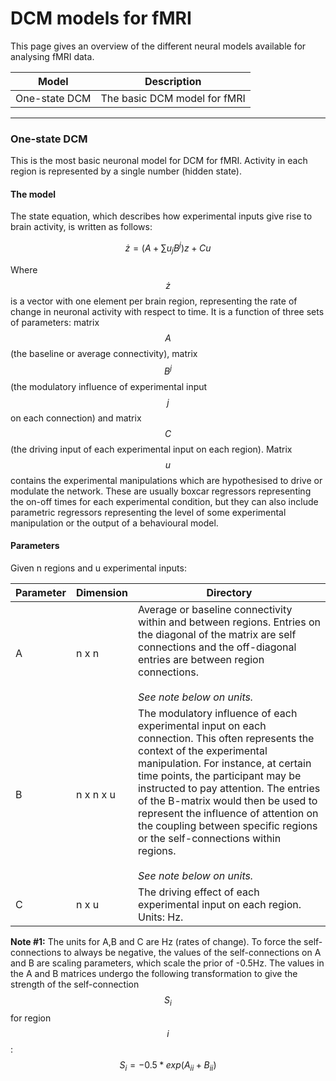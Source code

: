 # DCM models for fMRI

This page gives an overview of the different neural models available for analysing fMRI data.

| Model | Description |
| --- | --- |
| One-state DCM | The basic DCM model for fMRI |

---

### One-state DCM

This is the most basic neuronal model for DCM for fMRI. Activity in each region is represented by a single number \(hidden state\).

#### The model

The state equation, which describes how experimental inputs give rise to brain activity, is written as follows:


$$
 \dot{z} = (A + \sum{u_jB^j})z + Cu
$$


Where $$\dot{z}$$ is a vector with one element per brain region, representing the rate of change in neuronal activity with respect to time. It is a function of three sets of parameters: matrix $$A$$ \(the baseline or average connectivity\), matrix $$B^j$$ \(the modulatory influence of experimental input $$j$$ on each connection\) and matrix $$C$$ \(the driving input of each experimental input on each region\). Matrix $$u$$ contains the experimental manipulations which are hypothesised to drive or modulate the network. These are usually boxcar regressors representing the on-off times for each experimental condition, but they can also include parametric regressors representing the level of some experimental manipulation or the output of a behavioural model.

#### Parameters

Given n regions and u experimental inputs:

| Parameter | Dimension | Directory |
| --- | --- | --- |
| A | n x n | Average or baseline connectivity within and between regions. Entries on the diagonal of the matrix are self connections and the off-diagonal entries are between region connections.<br><br>*See note below on units.* |
| B | n x n x u | The modulatory influence of each experimental input on each connection. This often represents the context of the experimental manipulation. For instance, at certain time points, the participant may be instructed to pay attention. The entries of the B-matrix would then be used to represent the influence of attention on the coupling between specific regions or the self-connections within regions.<br><br>*See note below on units.* |
| C | n x u | The driving effect of each experimental input on each region. Units: Hz. |

**Note #1:** The units for A,B and C are Hz (rates of change). To force the self-connections to always be negative, the values of the self-connections on A and B are scaling parameters, which scale the prior of -0.5Hz. The values in the A and B matrices undergo the following transformation to give the strength of the self-connection $$S_{i}$$ for region $$i$$:
$$
S_{i}=-0.5*exp(A_{ii} + B_{ii})
$$




